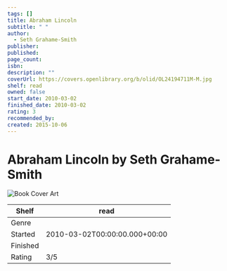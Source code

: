 ```yaml
---
tags: []
title: Abraham Lincoln
subtitle: " "
author:
  - Seth Grahame-Smith
publisher: 
published: 
page_count: 
isbn: 
description: ""
coverUrl: https://covers.openlibrary.org/b/olid/OL24194711M-M.jpg
shelf: read
owned: false
start_date: 2010-03-02
finished_date: 2010-03-02
rating: 3
recommended_by: 
created: 2015-10-06
---
```


# Abraham Lincoln by Seth Grahame-Smith

![Book Cover Art](https://covers.openlibrary.org/b/olid/OL24194711M-M.jpg)

| Shelf | read |
| --- | --- |
| Genre |  |
| Started | 2010-03-02T00:00:00.000+00:00 |
| Finished |  |
| Rating | 3/5 |

